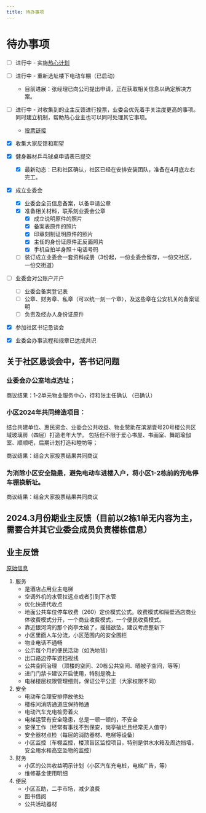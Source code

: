 ```yaml
---
title: 待办事项
---
```


# 待办事项

- [ ] 进行中 - 实施[热心计划](https://binhu.store/docs/hot/)
- [ ] 进行中 - 重新选址楼下电动车棚（已启动）
  - 目前进展：张经理已向公司提出申请，正在获取相关信息以确定解决方案。
- [ ] 进行中 - 对收集到的业主反馈进行投票，业委会优先着手关注度更高的事项。同时建立机制，帮助热心业主也可以同时处理其它事项。
  - [投票链接](https://jinshuju.net/f/Ig0X2F)
- [x] 收集大家反馈和期望 
- [x] 健身器材乒乓球桌申请表已提交
  - [x] 最新动态：已和社区确认，社区已经在安排安装团队，准备在4月底左右完工。
- [x] 成立业委会
  - [x] 业委会全员信息备案，以备申请公章
  - [x] 准备相关材料，联系刻业委会公章
    - [x] 成立说明原件的照片
    - [x] 备案表原件的照片
    - [x] 印章刻制证明原件的照片
    - [x] 主任的身份证原件正反面照片
    - [x] 手机自拍半身照＋电话号码
  - [ ] 装订成立业委会一套资料成册（3份起，一份业委会留存，一份交社区，一份交街道）
- [ ] 业委会对公账户开户
    - [ ] 业委会备案登记表
    - [ ] 公章、财务章、私章（可以统一刻一个章），及这些章在公安机关的备案证明
    - [ ] 负责及经办人身份证原件
- [x] 参加社区书记恳谈会
- [x] 业委会办事流程和规章已达成共识


## 关于社区恳谈会中，答书记问题

### 业委会办公室地点选址；

商议结果：1-2单元物业服务中心，待和张主任确认 （已确认）

### 小区2024年共同缔造项目：
   结合共建单位、惠民资金、业委会公共收益、物业赞助在滨湖壹号20号楼公共区域玻璃房（四层）打造老年大学。
   包括但不限于爱心书屋、书画室、舞蹈瑜伽室、顺顺吧，后期计划打造和睦坊等；

商议结果：结合大家投票结果共同商议

### 为消除小区安全隐患，避免电动车进楼入户，将小区1-2栋前的充电停车棚换新址。

商议结果：结合大家投票结果共同商议

## 2024.3月份期业主反馈（目前以2栋1单无内容为主，需要合并其它业委会成员负责楼栋信息）

## 业主反馈

[原始信息](https://binhu.store/posts/00002/)

1. 服务
   - 是酒店占用业主电梯
   - 空调外机的水管拉远点或者引到下水管
   - 优化快递代收点
   - 地面公共车位停车收费（260）定价模式公式。收费模式和隔壁酒店商业体收费模式分开，一个商业收费模式，一个便民收费模式。
   - 靠近银河湾的那个岗亭太破了，摇摇欲坠，建议考虑整新下
   - 小区里面人车分流，小区范围内的安全围栏
   - 物业电话不通畅
   - 公示每个月的便民活动（如洗地毯）
   - 出口路边停车遮挡视线
   - 公共空间治理 （顶楼的空间、20栋公共空间、晒被子空间，等等）
   - 进门门禁卡建议开启使用，特别是晚上
   - 电梯楼层权限管理细则，保证公平公正（大家权限不同）
2. 安全
   - 电动车合理安排停放他处
   - 楼栋间消防通道应保持畅通
   - 电动汽车充电桩旁着火
   - 电梯运营有安全隐患，总是一顿一顿的，不安全
   - 安保工作（经常有事找不到保安，岗亭破烂且经常无人值守）
   - 安全器材点检（每层的消防器材、电梯等设备）
   - 小区监控（车棚监控，楼顶盲区监控项目，特别是供水水箱及周边挡墙，安全用水和高空坠物的监控）
3. 财务
   - 小区的公共收益明示计划（小区汽车充电桩，电梯广告，等）
   - 维修基金使用明细
4. 便民
   - 小区互助，二手市场，减少浪费
   - 图书借阅
   - 公共活动器材
